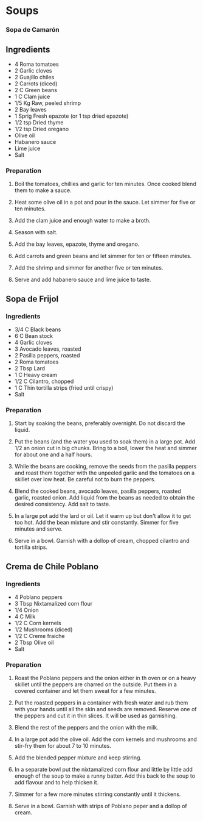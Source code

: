 # Soups

<div style="page-break-after: always; visibility: hidden"></div>


### Sopa de Camarón

## Ingredients

* 4 Roma tomatoes
* 2 Garlic cloves
* 2 Guajillo chiles
* 2 Carrots (diced)
* 2 C Green beans
* 1 C Clam juice
* 1/5 Kg Raw, peeled shrimp
* 2 Bay leaves
* 1 Sprig Fresh epazote (or 1 tsp dried epazote)
* 1/2 tsp Dried thyme
* 1/2 tsp Dried oregano
* Olive oil
* Habanero sauce
* Lime juice
* Salt

### Preparation

1. Boil the tomatoes, chillies and garlic for ten minutes. Once cooked blend them to make a sauce.

1. Heat some olive oil in a pot and pour in the sauce. Let simmer for five or ten minutes.

1. Add the clam juice and enough water to make a broth.

1. Season with salt.

1. Add the bay leaves, epazote, thyme and oregano.

1. Add carrots and green beans and let simmer for ten or fifteen minutes.

1. Add the shrimp and simmer for another five or ten minutes.

1. Serve and add habanero sauce and lime juice to taste.


<div style="page-break-after: always; visibility: hidden"></div>


## Sopa de Frijol

### Ingredients

* 3/4 C Black beans
* 6 C Bean stock
* 4 Garlic cloves
* 3 Avocado leaves, roasted
* 2 Pasilla peppers, roasted
* 2 Roma tomatoes
* 2 Tbsp Lard
* 1 C Heavy cream
* 1/2 C Cilantro, chopped
* 1 C Thin tortilla strips (fried until crispy)
* Salt

### Preparation

1. Start by soaking the beans, preferably overnight. Do not discard the liquid.

1. Put the beans (and the water you used to soak them) in a large pot. Add 1/2 an onion cut in big chunks. Bring to a boil, lower the heat and simmer for about one and a half hours.

1. While the beans are cooking, remove the seeds from the pasilla peppers and roast them together with the unpeeled garlic and the tomatoes on a skillet over low heat. Be careful not to burn the peppers.

1. Blend the cooked beans, avocado leaves, pasilla peppers, roasted garlic, roasted onion. Add liquid from the beans as needed to obtain the desired consistency. Add salt to taste.

1. In a large pot add the lard or oil. Let it warm up but don't allow it to get too hot. Add the bean mixture and stir constantly. Simmer for five minutes and serve.

1. Serve in a bowl. Garnish with a dollop of cream, chopped cilantro and tortilla strips.


<div style="page-break-after: always; visibility: hidden"></div>


## Crema de Chile Poblano

### Ingredients

* 4 Poblano peppers
* 3 Tbsp Nixtamalized corn flour
* 1/4 Onion
* 4 C Milk
* 1/2 C Corn kernels
* 1/2 Mushrooms (diced)
* 1/2 C Creme fraiche
* 2 Tbsp Olive oil
* Salt

### Preparation

1. Roast the Poblano peppers and the onion either in th oven or on a heavy skillet until the peppers are charred on the outside. Put them in a covered container and let them sweat for a few minutes.

1. Put the roasted peppers in a container with fresh water and rub them with your hands until all the skin and seeds are removed. Reserve one of the peppers and cut it in thin slices. It will be used as garnishing.

1. Blend the rest of the peppers and the onion with the milk.

1. In a large pot add the olive oil. Add the corn kernels and mushrooms and stir-fry them for about 7 to 10 minutes.

1. Add the blended pepper mixture and keep stirring.

1. In a separate bowl put the nixtamalized corn flour and little by little add enough of the soup to make a runny batter. Add this back to the soup to add flavour and to help thicken it.

1. Simmer for a few more minutes stirring constantly until it thickens.

1. Serve in a bowl. Garnish with strips of Poblano peper and a dollop of cream.
